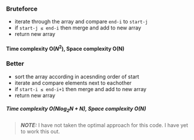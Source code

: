 ### Bruteforce
* iterate through the array and compare <code>end-i</code> to <code>start-j</code>
* if <code>start-j &le; end-i</code> then merge and add to new array
* return new array

#### Time complexity O($N^2$), Space complexity O(N)

### Better
* sort the array according in acesnding order of start
* iterate and compare elements next to eachother
* if <code>start-i &le; end-i+1</code> then merge and add to new array
* return new array

##### Time complexity O($Nlog{_2}{N} + N$), Space complexity O(N)

> **_NOTE:_**  I have not taken the optimal approach for this code. I have yet to work this out.
